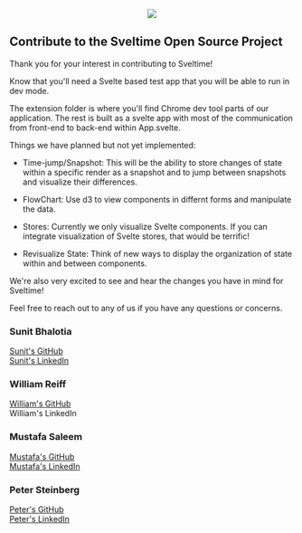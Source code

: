 <p align="center">
<img src="./src/assets/full_logo_cropped.png"/>
</p>



## Contribute to the Sveltime Open Source Project

Thank you for your interest in contributing to Sveltime!

Know that you'll need a Svelte based test app that you will be able to run in dev mode. 

The extension folder is where you'll find Chrome dev tool parts of our application. The rest is built as a svelte app with most of the communication from front-end to back-end within App.svelte. 

Things we have planned but not yet implemented: 

* Time-jump/Snapshot: This will be the ability to store changes of state within a specific render as a snapshot and to jump between snapshots and visualize their differences.

* FlowChart: Use d3 to view components in differnt forms and manipulate the data.

* Stores: Currently we only visualize Svelte components. If you can integrate visualization of Svelte stores, that would be terrific!

* Revisualize State: Think of new ways to display the organization of state within and between components.


We're also very excited to see and hear the changes you have in mind for Sveltime! 

Feel free to reach out to any of us if you have any questions or concerns.

### Sunit Bhalotia <br/>
<a href="https://github.com/usr193">Sunit's GitHub</a><br/>
<a href="https://www.linkedin.com/in/sunitb/">Sunit's LinkedIn</a>


### William Reiff <br/>
<a href="https://github.com/wrreiff">William's GitHub</a><br/>
<a>William's LinkedIn</a>


### Mustafa Saleem <br/>
<a href="https://github.com/Mas-150">Mustafa's GitHub</a><br/>
<a href="https://www.linkedin.com/in/mas150/">Mustafa's LinkedIn</a>


### Peter Steinberg <br/>
<a href="https://github.com/bklynpeter">Peter's GitHub</a><br/>
<a href="https://www.linkedin.com/in/bklynpeter/">Peter's LinkedIn</a>